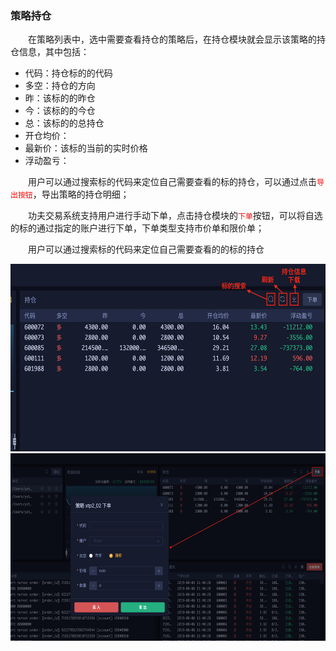 ### 策略持仓

&emsp;&emsp;在策略列表中，选中需要查看持仓的策略后，在持仓模块就会显示该策略的持仓信息，其中包括：

- 代码：持仓标的的代码
- 多空：持仓的方向
- 昨：该标的的昨仓
- 今：该标的的今仓
- 总：该标的的总持仓
- 开仓均价：
- 最新价：该标的当前的实时价格
- 浮动盈亏：


&emsp;&emsp;用户可以通过搜索标的代码来定位自己需要查看的标的持仓，可以通过点击<font color="red">```导出按钮```</font>，导出策略的持仓明细；

&emsp;&emsp;功夫交易系统支持用户进行手动下单，点击持仓模块的<font color="red">```下单```</font>按钮，可以将自选的标的通过指定的账户进行下单，下单类型支持市价单和限价单；

&emsp;&emsp;用户可以通过搜索标的代码来定位自己需要查看的的标的持仓

<div align=center><img src="/images/str_holding.png" width="640" height="300" alt = "策略持仓">

<div align=center><img src="/images/str_order.png" width="640" height="300" alt = "策略下单">
